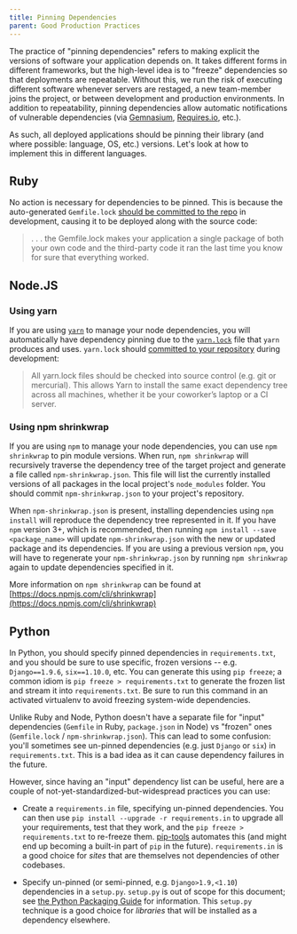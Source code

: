```yaml
---
title: Pinning Dependencies
parent: Good Production Practices
---
```


The practice of "pinning dependencies" refers to making explicit the versions
of software your application depends on. It takes different forms in different
frameworks, but the high-level idea is to "freeze" dependencies so that
deployments are repeatable. Without this, we run the risk of executing
different software whenever servers are restaged, a new team-member joins the
project, or between development and production environments. In addition to
repeatability, pinning dependencies allow automatic notifications of
vulnerable dependencies (via [Gemnasium](https://gemnasium.com),
[Requires.io](https://requires.io/), etc.).

As such, all deployed applications should be pinning their library (and where
possible: language, OS, etc.) versions. Let's look at how to implement this in
different languages.

## Ruby

No action is necessary for dependencies to be pinned. This is because the
auto-generated `Gemfile.lock` [should be committed to the repo](http://bundler.io/v1.12/rationale.html)
in development, causing it to be deployed along with the source code:

>  . . . the Gemfile.lock makes your application a single package of both your own
>  code and the third-party code it ran the last time you know for sure that everything worked.

## Node.JS

### Using yarn

If you are using [`yarn`](https://yarnpkg.com) to manage your node dependencies,
you will automatically have dependency pinning due to the [`yarn.lock`](https://yarnpkg.com/en/docs/yarn-lock)
file that `yarn` produces and uses. `yarn.lock` should [committed to your repository](https://yarnpkg.com/en/docs/yarn-lock#toc-check-into-source-control)
during development:

> All yarn.lock files should be checked into source control (e.g. git or mercurial).
> This allows Yarn to install the same exact dependency tree across all machines,
> whether it be your coworker’s laptop or a CI server.

### Using npm shrinkwrap

If you are using `npm` to manage your node dependencies, you can use
`npm shrinkwrap` to pin module versions. When run, `npm shrinkwrap` will recursively
traverse the dependency tree of the target project and generate a file called
`npm-shrinkwrap.json`. This file will list the currently installed versions of
all packages in the local project's `node_modules` folder. You should commit
`npm-shrinkwrap.json` to your project's repository.

When `npm-shrinkwrap.json` is present, installing dependencies using
`npm install` will reproduce the dependency tree represented in it.
If you have `npm` version 3+, which is recommended, then running
`npm install --save <package_name>` will update `npm-shrinkwrap.json` with the
new or updated package and its dependencies.
If you are using a previous version `npm`, you will have to regenerate your
`npm-shrinkwrap.json` by running `npm shrinkwrap` again to update dependencies
specified in it.

More information on `npm shrinkwrap` can be found at [https://docs.npmjs.com/cli/shrinkwrap](https://docs.npmjs.com/cli/shrinkwrap)

## Python

In Python, you should specify pinned dependencies in `requirements.txt`, and
you should be sure to use specific, frozen versions -- e.g. `Django==1.9.6`,
`six==1.10.0`, etc. You can generate this using `pip freeze`; a common idiom
is `pip freeze > requirements.txt` to generate the frozen list and stream it
into `requirements.txt`. Be sure to run this command in an activated virtualenv
to avoid freezing system-wide dependencies.

Unlike Ruby and Node, Python doesn't have a separate file for "input"
dependencies (`Gemfile` in Ruby, `package.json` in Node) vs "frozen" ones
(`Gemfile.lock` / `npm-shrinkwrap.json`). This can lead to some confusion:
you'll sometimes see un-pinned dependencies (e.g. just `Django` or `six`) in
`requirements.txt`. This is a bad idea as it can cause dependency failures in
the future.

However, since having an "input" dependency list can be useful, here are
a couple of not-yet-standardized-but-widespread practices you can use:

- Create a `requirements.in` file, specifying un-pinned dependencies. You can
then use `pip install --upgrade -r requirements.in` to upgrade all your
requirements, test that they work, and the `pip freeze > requirements.txt` to
re-freeze them. [pip-tools](https://github.com/nvie/pip-tools) automates this
(and might end up becoming a built-in part of `pip` in the future).
`requirements.in` is a good choice for *sites* that are themselves not
dependencies of other codebases.

- Specify un-pinned (or semi-pinned, e.g. `Django>1.9,<1.10`) dependencies in a
`setup.py`. `setup.py` is out of scope for this document; see [the Python
Packaging Guide](http://python-packaging.readthedocs.io/en/latest/index.html)
for information. This `setup.py` technique is a good choice for *libraries* that
will be installed as a dependency elsewhere.
